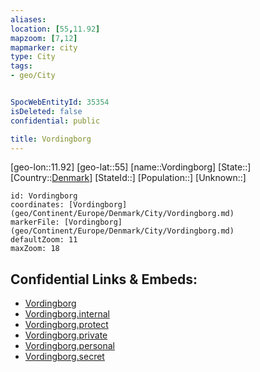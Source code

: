 ```yaml
---
aliases: 
location: [55,11.92]
mapzoom: [7,12] 
mapmarker: city 
type: City
tags:
- geo/City


SpocWebEntityId: 35354
isDeleted: false
confidential: public

title: Vordingborg
---
```

[geo-lon::11.92]
[geo-lat::55]
[name::Vordingborg]
[State::]
[Country::[Denmark](geo/Continent/Europe/Denmark.md)]
[StateId::]
[Population::]
[Unknown::]


```leaflet
id: Vordingborg
coordinates: [Vordingborg](geo/Continent/Europe/Denmark/City/Vordingborg.md)
markerFile: [Vordingborg](geo/Continent/Europe/Denmark/City/Vordingborg.md)
defaultZoom: 11 
maxZoom: 18
```


## Confidential Links & Embeds: 
- [Vordingborg](../../../../../../_public/geo/Continent/Europe/Denmark/City/Vordingborg.md) 
- [Vordingborg.internal](../../../../../../_internal/geo/Continent/Europe/Denmark/City/Vordingborg.internal.md) 
- [Vordingborg.protect](../../../../../../_protect/geo/Continent/Europe/Denmark/City/Vordingborg.protect.md) 
- [Vordingborg.private](../../../../../../_private/geo/Continent/Europe/Denmark/City/Vordingborg.private.md) 
- [Vordingborg.personal](../../../../../../_personal/geo/Continent/Europe/Denmark/City/Vordingborg.personal.md) 
- [Vordingborg.secret](../../../../../../_secret/geo/Continent/Europe/Denmark/City/Vordingborg.secret.md) 
